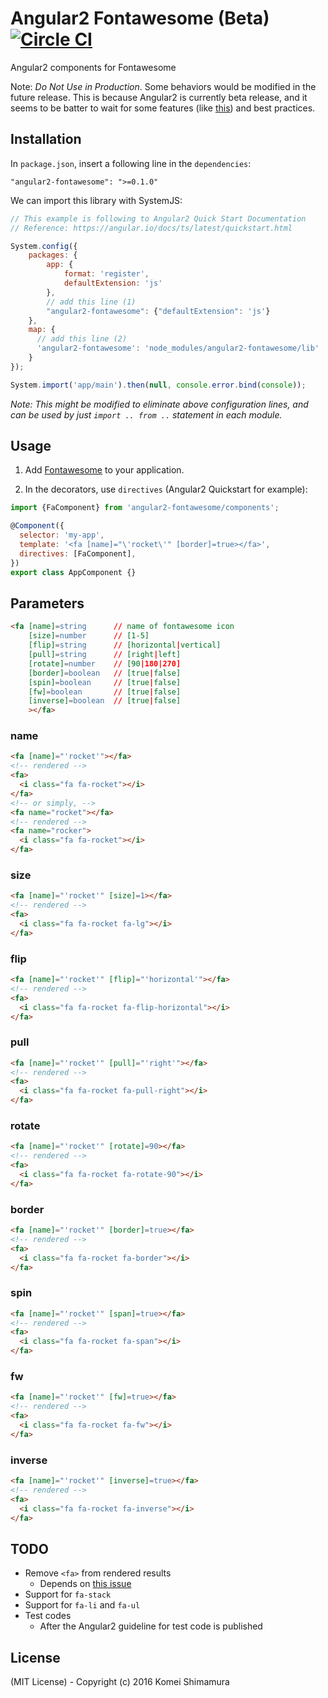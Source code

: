 # Angular2 Fontawesome (Beta) [![Circle CI](https://circleci.com/gh/travelist/angular2-fontawesome.svg?style=svg)](https://circleci.com/gh/travelist/angular2-fontawesome)
Angular2 components for Fontawesome

Note: *Do Not Use in Production*.
Some behaviors would be modified in the future release.
This is because Angular2 is currently beta release, and it seems to be batter to wait for some features (like [this](https://github.com/angular/angular/issues/6710)) and best practices.

## Installation

In `package.json`, insert a following line in the `dependencies`:

```
"angular2-fontawesome": ">=0.1.0"
```

We can import this library with SystemJS:
```javascript
// This example is following to Angular2 Quick Start Documentation
// Reference: https://angular.io/docs/ts/latest/quickstart.html

System.config({
    packages: {
        app: {
            format: 'register',
            defaultExtension: 'js'
        },
        // add this line (1)
        "angular2-fontawesome": {"defaultExtension": 'js'}
    },
    map: {
      // add this line (2)
      'angular2-fontawesome': 'node_modules/angular2-fontawesome/lib'
    }
});

System.import('app/main').then(null, console.error.bind(console));

```

*Note: This might be modified to eliminate above configuration lines, and can be used by just `import .. from ..` statement in each module.*

## Usage

1. Add [Fontawesome]((http://fortawesome.github.io/Font-Awesome/get-started/)) to your application.

2. In the decorators, use `directives`  (Angular2 Quickstart for example):

```javascript
import {FaComponent} from 'angular2-fontawesome/components';

@Component({
  selector: 'my-app',
  template: '<fa [name]="\'rocket\'" [border]=true></fa>',
  directives: [FaComponent],
})
export class AppComponent {}
```

## Parameters

```html
<fa [name]=string      // name of fontawesome icon
    [size]=number      // [1-5]
    [flip]=string      // [horizontal|vertical]
    [pull]=string      // [right|left]
    [rotate]=number    // [90|180|270]
    [border]=boolean   // [true|false]
    [spin]=boolean     // [true|false]
    [fw]=boolean       // [true|false]
    [inverse]=boolean  // [true|false]
    ></fa>
```

### name

```html
<fa [name]="'rocket'"></fa>
<!-- rendered -->
<fa>
  <i class="fa fa-rocket"></i>
</fa>
<!-- or simply, -->
<fa name="rocket"></fa>
<!-- rendered -->
<fa name="rocker">
  <i class="fa fa-rocket"></i>
</fa>
```

### size

```html
<fa [name]="'rocket'" [size]=1></fa>
<!-- rendered -->
<fa>
  <i class="fa fa-rocket fa-lg"></i>
</fa>
```

### flip

```html
<fa [name]="'rocket'" [flip]="'horizontal'"></fa>
<!-- rendered -->
<fa>
  <i class="fa fa-rocket fa-flip-horizontal"></i>
</fa>
```

### pull

```html
<fa [name]="'rocket'" [pull]="'right'"></fa>
<!-- rendered -->
<fa>
  <i class="fa fa-rocket fa-pull-right"></i>
</fa>
```

### rotate

```html
<fa [name]="'rocket'" [rotate]=90></fa>
<!-- rendered -->
<fa>
  <i class="fa fa-rocket fa-rotate-90"></i>
</fa>
```

### border

```html
<fa [name]="'rocket'" [border]=true></fa>
<!-- rendered -->
<fa>
  <i class="fa fa-rocket fa-border"></i>
</fa>
```

### spin

```html
<fa [name]="'rocket'" [span]=true></fa>
<!-- rendered -->
<fa>
  <i class="fa fa-rocket fa-span"></i>
</fa>
```

### fw

```html
<fa [name]="'rocket'" [fw]=true></fa>
<!-- rendered -->
<fa>
  <i class="fa fa-rocket fa-fw"></i>
</fa>
```

### inverse

```html
<fa [name]="'rocket'" [inverse]=true></fa>
<!-- rendered -->
<fa>
  <i class="fa fa-rocket fa-inverse"></i>
</fa>
```

## TODO

- Remove `<fa>` from rendered results
  - Depends on [this issue](https://github.com/angular/angular/issues/6710)
- Support for `fa-stack`
- Support for `fa-li` and `fa-ul`
- Test codes
  - After the Angular2 guideline for test code is published

## License

(MIT License) - Copyright (c) 2016 Komei Shimamura
